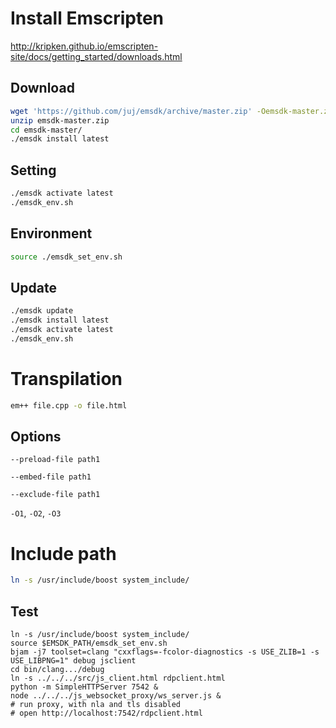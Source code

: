 # Install Emscripten

http://kripken.github.io/emscripten-site/docs/getting_started/downloads.html

## Download

```bash
wget 'https://github.com/juj/emsdk/archive/master.zip' -Oemsdk-master.zip
unzip emsdk-master.zip
cd emsdk-master/
./emsdk install latest
```

## Setting

```bash
./emsdk activate latest
./emsdk_env.sh
```

## Environment

```bash
source ./emsdk_set_env.sh
```

## Update

```bash
./emsdk update
./emsdk install latest
./emsdk activate latest
./emsdk_env.sh
```

# Transpilation

```bash
em++ file.cpp -o file.html
```

## Options

`--preload-file path1`

`--embed-file path1`

`--exclude-file path1`

`-O1`, `-O2`, `-O3`

# Include path

```bash
ln -s /usr/include/boost system_include/
```

## Test

```
ln -s /usr/include/boost system_include/
source $EMSDK_PATH/emsdk_set_env.sh
bjam -j7 toolset=clang "cxxflags=-fcolor-diagnostics -s USE_ZLIB=1 -s USE_LIBPNG=1" debug jsclient
cd bin/clang.../debug
ln -s ../../../src/js_client.html rdpclient.html
python -m SimpleHTTPServer 7542 &
node ../../../js_websocket_proxy/ws_server.js &
# run proxy, with nla and tls disabled
# open http://localhost:7542/rdpclient.html
```

